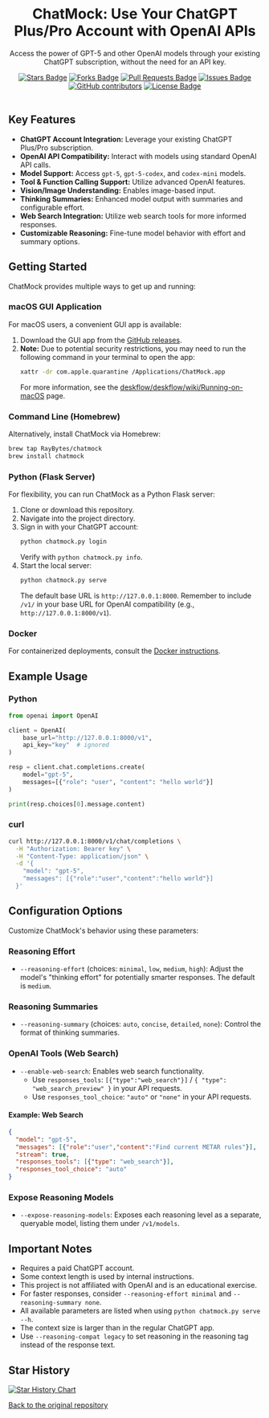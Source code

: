 <div align="center">
  <h1>ChatMock: Use Your ChatGPT Plus/Pro Account with OpenAI APIs</h1>
  <p>Access the power of GPT-5 and other OpenAI models through your existing ChatGPT subscription, without the need for an API key.</p>

  <div align="center">
    <a href="https://github.com/RayBytes/ChatMock/stargazers"><img src="https://img.shields.io/github/stars/RayBytes/ChatMock" alt="Stars Badge"/></a>
    <a href="https://github.com/RayBytes/ChatMock/network/members"><img src="https://img.shields.io/github/forks/RayBytes/ChatMock" alt="Forks Badge"/></a>
    <a href="https://github.com/RayBytes/ChatMock/pulls"><img src="https://img.shields.io/github/issues-pr/RayBytes/ChatMock" alt="Pull Requests Badge"/></a>
    <a href="https://github.com/RayBytes/ChatMock/issues"><img src="https://img.shields.io/github/issues/RayBytes/ChatMock" alt="Issues Badge"/></a>
    <a href="https://github.com/RayBytes/ChatMock/graphs/contributors"><img alt="GitHub contributors" src="https://img.shields.io/github/contributors/RayBytes/ChatMock?color=2b9348"></a>
    <a href="https://github.com/RayBytes/ChatMock/blob/master/LICENSE"><img src="https://img.shields.io/github/license/RayBytes/ChatMock?color=2b9348" alt="License Badge"/></a>
  </div>
  <br>
</div>

## Key Features

*   **ChatGPT Account Integration:** Leverage your existing ChatGPT Plus/Pro subscription.
*   **OpenAI API Compatibility:** Interact with models using standard OpenAI API calls.
*   **Model Support:** Access `gpt-5`, `gpt-5-codex`, and `codex-mini` models.
*   **Tool & Function Calling Support:** Utilize advanced OpenAI features.
*   **Vision/Image Understanding:** Enables image-based input.
*   **Thinking Summaries:** Enhanced model output with summaries and configurable effort.
*   **Web Search Integration:**  Utilize web search tools for more informed responses.
*   **Customizable Reasoning:** Fine-tune model behavior with effort and summary options.

## Getting Started

ChatMock provides multiple ways to get up and running:

### macOS GUI Application

For macOS users, a convenient GUI app is available:

1.  Download the GUI app from the [GitHub releases](https://github.com/RayBytes/ChatMock/releases).
2.  **Note:** Due to potential security restrictions, you may need to run the following command in your terminal to open the app:
    ```bash
    xattr -dr com.apple.quarantine /Applications/ChatMock.app
    ```
    For more information, see the [deskflow/deskflow/wiki/Running-on-macOS](https://github.com/deskflow/deskflow/wiki/Running-on-macOS) page.

### Command Line (Homebrew)

Alternatively, install ChatMock via Homebrew:

```bash
brew tap RayBytes/chatmock
brew install chatmock
```

### Python (Flask Server)

For flexibility, you can run ChatMock as a Python Flask server:

1.  Clone or download this repository.
2.  Navigate into the project directory.
3.  Sign in with your ChatGPT account:
    ```bash
    python chatmock.py login
    ```
    Verify with `python chatmock.py info`.
4.  Start the local server:
    ```bash
    python chatmock.py serve
    ```
    The default base URL is `http://127.0.0.1:8000`. Remember to include `/v1/` in your base URL for OpenAI compatibility (e.g., `http://127.0.0.1:8000/v1`).

### Docker

For containerized deployments, consult the [Docker instructions](https://github.com/RayBytes/ChatMock/blob/main/DOCKER.md).

## Example Usage

### Python

```python
from openai import OpenAI

client = OpenAI(
    base_url="http://127.0.0.1:8000/v1",
    api_key="key"  # ignored
)

resp = client.chat.completions.create(
    model="gpt-5",
    messages=[{"role": "user", "content": "hello world"}]
)

print(resp.choices[0].message.content)
```

### curl

```bash
curl http://127.0.0.1:8000/v1/chat/completions \
  -H "Authorization: Bearer key" \
  -H "Content-Type: application/json" \
  -d '{
    "model": "gpt-5",
    "messages": [{"role":"user","content":"hello world"}]
  }'
```

## Configuration Options

Customize ChatMock's behavior using these parameters:

### Reasoning Effort

*   `--reasoning-effort` (choices: `minimal`, `low`, `medium`, `high`): Adjust the model's "thinking effort" for potentially smarter responses. The default is `medium`.

### Reasoning Summaries

*   `--reasoning-summary` (choices: `auto`, `concise`, `detailed`, `none`): Control the format of thinking summaries.

### OpenAI Tools (Web Search)

*   `--enable-web-search`: Enables web search functionality.
    *   Use `responses_tools`: `[{"type":"web_search"}]` / `{ "type": "web_search_preview" }` in your API requests.
    *   Use `responses_tool_choice`: `"auto"` or `"none"` in your API requests.

#### Example: Web Search
```json
{
  "model": "gpt-5",
  "messages": [{"role":"user","content":"Find current METAR rules"}],
  "stream": true,
  "responses_tools": [{"type": "web_search"}],
  "responses_tool_choice": "auto"
}
```

### Expose Reasoning Models

*   `--expose-reasoning-models`: Exposes each reasoning level as a separate, queryable model, listing them under `/v1/models`.

## Important Notes

*   Requires a paid ChatGPT account.
*   Some context length is used by internal instructions.
*   This project is not affiliated with OpenAI and is an educational exercise.
*   For faster responses, consider `--reasoning-effort minimal` and `--reasoning-summary none`.
*   All available parameters are listed when using `python chatmock.py serve --h`.
*   The context size is larger than in the regular ChatGPT app.
*   Use `--reasoning-compat legacy` to set reasoning in the reasoning tag instead of the response text.

## Star History

[![Star History Chart](https://api.star-history.com/svg?repos=RayBytes/ChatMock&type=Timeline)](https://www.star-history.com/#RayBytes/ChatMock&Timeline)

[Back to the original repository](https://github.com/RayBytes/ChatMock)